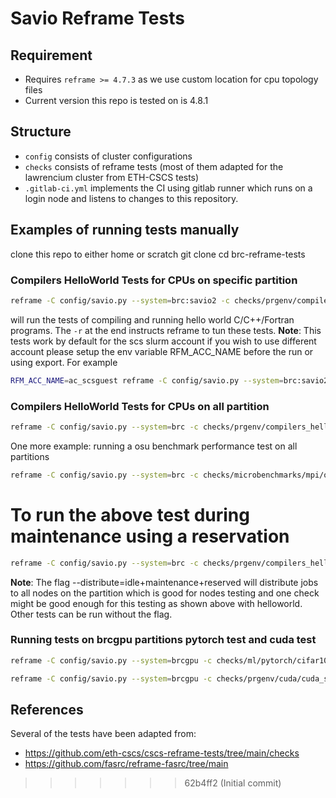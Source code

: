 # Savio Reframe Tests

## Requirement
* Requires `reframe >= 4.7.3` as we use custom location for cpu topology files
* Current version this repo is tested on is 4.8.1

## Structure
* `config` consists of cluster configurations
* `checks` consists of reframe tests (most of them adapted for the lawrencium cluster from ETH-CSCS tests)
* `.gitlab-ci.yml` implements the CI using gitlab runner which runs on a login node and listens to changes to this repository.

## Examples of running tests manually
clone this repo to either home or scratch
git clone 
cd brc-reframe-tests

### Compilers HelloWorld Tests for CPUs on specific partition
``` bash
reframe -C config/savio.py --system=brc:savio2 -c checks/prgenv/compilers_helloworld.py -r
```
will run the tests of compiling and running hello world C/C++/Fortran programs. The `-r` at the end instructs reframe to tun these tests.
**Note**: This tests work by default for the scs slurm account if you wish to use different account please setup the env variable RFM_ACC_NAME before the run or using export. For example 
``` bash
RFM_ACC_NAME=ac_scsguest reframe -C config/savio.py --system=brc:savio2 -c checks/prgenv/compilers_helloworld.py -r
```
### Compilers HelloWorld Tests for CPUs on all partition
``` bash
reframe -C config/savio.py --system=brc -c checks/prgenv/compilers_helloworld.py -r
```
One more example: running a osu benchmark performance test on all partitions
``` bash
reframe -C config/savio.py --system=brc -c checks/microbenchmarks/mpi/osu/osu_tests.py -r
```

# To run the above test during maintenance using a reservation
``` bash
reframe -C config/savio.py --system=brc -c checks/prgenv/compilers_helloworld.py --distribute=idle+maintenance+reserved -J reservation=2025-06-27-storage-work -r
```
**Note**: The flag --distribute=idle+maintenance+reserved will distribute jobs to all nodes on the partition which is good for nodes testing and one check might be good enough for this testing as shown above with helloworld. Other tests can be run without the flag.

### Running tests on brcgpu partitions pytorch test and cuda test
``` bash
reframe -C config/savio.py --system=brcgpu -c checks/ml/pytorch/cifar10perf.py  -r 
```
``` bash
reframe -C config/savio.py --system=brcgpu -c checks/prgenv/cuda/cuda_samples.py -r
```
## References
Several of the tests have been adapted from:
* https://github.com/eth-cscs/cscs-reframe-tests/tree/main/checks
* https://github.com/fasrc/reframe-fasrc/tree/main

>>>>>>> 62b4ff2 (Initial commit)
